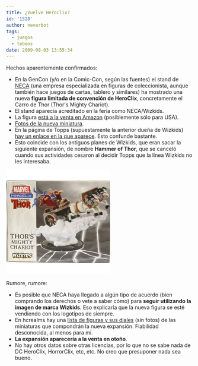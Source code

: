```yaml
---
title: ¿Vuelve HeroClix?
id: '1528'
author: neverbot
tags:
  - juegos
  - tebeos
date: 2009-08-03 13:55:34
---
```


Hechos aparentemente confirmados:

*   En la GenCon (y/o en la Comic-Con, según las fuentes) el stand de [NECA](http://www.necaonline.com/) (una empresa especializada en figuras de coleccionista, aunque también hace juegos de cartas, tablero y similares) ha mostrado una nueva **figura limitada de convención de HeroClix**, concretamente el Carro de Thor (Thor's Mighty Chariot).
*   El stand aparecía acreditado en la feria como NECA/Wizkids.
*   La figura [está a la venta en Amazon](http://www.amazon.com/Marvel-HeroClix-Hammer-Thor-EXCLUSIVE/dp/B002HWRQPG/ref=sr_1_1?ie=UTF8&s=toys-and-games&qid=1248308599&sr=8-1) (posiblemente sólo para USA).
*   [Fotos de la nueva miniatura](http://heroclixworld.com/hcw/Articles.aspx?ID=115&F=HcR).
*   En la página de Topps (supuestamente la anterior dueña de Wizkids) [hay un enlace en la que aparece](http://www.topps.com/wizkidsgames/HammerandThorChariot.htm). Esto confunde bastante.
*   Esto coincide con los antiguos planes de Wizkids, que eran sacar la siguiente expansión, de nombre **Hammer of Thor**, que se canceló cuando sus actividades cesaron al decidir Topps que la línea Wizkids no les interesaba.

![Thor's Mighty Chariot](./vuelve-heroclix/Thors-Mighty-Chariot.jpg "Thor's Mighty Chariot")

Rumore, rumore:

*   Es posible que NECA haya llegado a algún tipo de acuerdo (bien comprando los derechos o vete a saber cómo) para **seguir utilizando la imagen de marca Wizkids**. Eso explicaría que la nueva figura se esté vendiendo con los logotipos de siempre.
*   En hcrealms hay una [lista de figuras y sus diales](http://www.hcrealms.com/forum/showthread.php?t=256859) (sin fotos) de las miniaturas que compondrán la nueva expansión. Fiabilidad desconocida, al menos para mí.
*   **La expansión aparecería a la venta en otoño**.
*   No hay otros datos sobre otras licencias, por lo que no se sabe nada de DC HeroClix, HorrorClix, etc, etc. No creo que presuponer nada sea bueno.